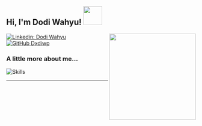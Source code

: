 <h2> Hi, I'm Dodi Wahyu! <img src="https://media.giphy.com/media/mGcNjsfWAjY5AEZNw6/giphy.gif" width="50"></h2>
<img align='right' src="https://media.giphy.com/media/ieyl9zmCjO4b4t6qoY/giphy.gif" width="230">

[![Linkedin: Dodi Wahyu](https://img.shields.io/badge/-dxdiwp-blue?style=flat-square&logo=Linkedin&logoColor=white&link=https://www.linkedin.com/in/dodiwahyu/)](https://www.linkedin.com/in/dodiwahyu/)
[![GitHub Dxdiwp](https://img.shields.io/github/followers/dxdiwp?label=follow&style=social)](https://github.com/dxdiwp)


### A little more about me...  

![Skills](https://skillicons.dev/icons?i=js,nodejs,react,mysql&perline=16)


---

